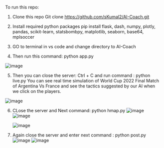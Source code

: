 To run this repo:
1. Clone this repo
   Git clone https://github.com/sKumal2/AI-Coach.git

2. Install required python packages
    pip install flask, dash, numpy, plotly, pandas, scikit-learn, statsbombpy, matplotlib, seaborn, base64, mplsoccer

3. GO to terminal in vs code and change directory to AI-Coach

4. Then run this command: python app.py

![image](https://github.com/user-attachments/assets/5a42b38e-cda9-4a48-9717-b88ee959fdfb)

5. Then you can close the server: Ctrl + C and run command : python live.py
   You can see real time simulation of World Cup 2022 Final Match of Argentina Vs France and see the tactics suggested by our AI when we click on the players.

![image](https://github.com/user-attachments/assets/510faaaf-b35a-4e3a-90ac-cd9c5a928a65)

6. CLose the server and Next command: python hmap.py
    ![image](https://github.com/user-attachments/assets/fe7dbaba-41ef-478d-b0f6-82a0ebd8b281)
   ![image](https://github.com/user-attachments/assets/2ed48d35-1c15-4fb2-b7e0-d321e40b9877)

   ![image](https://github.com/user-attachments/assets/48ee5fc5-2254-45f4-8f93-9195e5e4daea)

7. Again close the server and enter next command : python post.py
   ![image](https://github.com/user-attachments/assets/2bd763e1-d189-4e7d-831f-fadf62e28de3)  ![image](https://github.com/user-attachments/assets/f07d918d-c45a-4613-8ef6-89dae58a4872)

   


